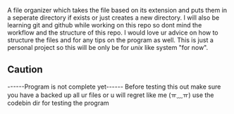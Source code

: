 A file organizer which takes the file based on its extension and puts them in a seperate directory if exists or just creates a new directory.
I will also be learning git and github while working on this repo so dont mind the workflow and the structure of this repo.
I would love ur advice on how to structure the files and for any tips on the program as well.
This is just a personal project so this will be only be for *unix* like system "for now".
## Caution

------Program is not complete yet------
Before testing this out make sure you have a backed up all ur files or u will regret like me (ㅠ﹏ㅠ)
use the codebin dir for testing the program
